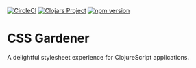 [![CircleCI](https://circleci.com/gh/dking1286/css-gardener.svg?style=svg)](https://circleci.com/gh/dking1286/css-gardener)
[![Clojars Project](https://img.shields.io/clojars/v/css-gardener.svg)](https://clojars.org/css-gardener)
[![npm version](https://badge.fury.io/js/css-gardener.svg)](https://badge.fury.io/js/css-gardener)

# CSS Gardener

A delightful stylesheet experience for ClojureScript applications.
